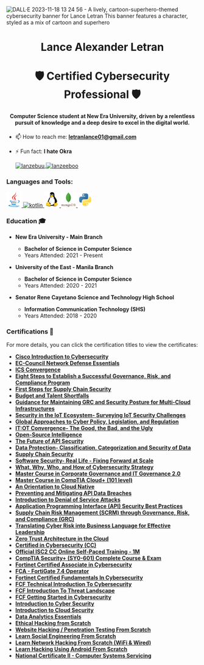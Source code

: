 
![DALL·E 2023-11-18 13 24 56 - A lively, cartoon-superhero-themed cybersecurity banner for _Lance Letran_  This banner features a character, styled as a mix of cartoon and superhero](https://github.com/LanceLetran/LanceLetran/assets/142746735/94c86bde-7b5a-4cb0-86e1-33b1b3fc374a)
<h1 align="center">Lance Alexander Letran </h1> 
<h1 align="center">🛡 Certified Cybersecurity Professional 🛡</h1>
<h4 align="center"> Computer Science student at New Era University, driven by a relentless pursuit of knowledge and a deep desire to excel in the digital world.</h4>



- 📫 How to reach me: **letranlance01@gmail.com**

- ⚡ Fun fact: **I hate Okra**

  <a href="https://fb.com/lanzebuu" target="blank">
    <img align="center" src="https://img.shields.io/badge/-Facebook-%234267B2.svg?style=for-the-badge&logo=facebook&logoColor=white" alt="lanzebuu" />
  </a>
  <a href="https://instagram.com/lanzeeboo" target="blank">
    <img align="center" src="https://img.shields.io/badge/-Instagram-%23E4405F.svg?style=for-the-badge&logo=instagram&logoColor=white" alt="lanzeeboo" />
  </a>
</p>

<h3 align="left">Languages and Tools:</h3>
<p align="left"> <a href="https://www.java.com" target="_blank" rel="noreferrer"> <img src="https://raw.githubusercontent.com/devicons/devicon/master/icons/java/java-original.svg" alt="java" width="40" height="40"/> </a> <a href="https://kotlinlang.org" target="_blank" rel="noreferrer"> <img src="https://www.vectorlogo.zone/logos/kotlinlang/kotlinlang-icon.svg" alt="kotlin" width="40" height="40"/> </a> <a href="https://www.linux.org/" target="_blank" rel="noreferrer"> <img src="https://raw.githubusercontent.com/devicons/devicon/master/icons/linux/linux-original.svg" alt="linux" width="40" height="40"/> </a> <a href="https://www.mongodb.com/" target="_blank" rel="noreferrer"> <img src="https://raw.githubusercontent.com/devicons/devicon/master/icons/mongodb/mongodb-original-wordmark.svg" alt="mongodb" width="40" height="40"/> </a> <a href="https://www.python.org" target="_blank" rel="noreferrer"> <img src="https://raw.githubusercontent.com/devicons/devicon/master/icons/python/python-original.svg" alt="python" width="40" height="40"/> </a> </p>


### Education 🎓

- **New Era University - Main Branch**
  - **Bachelor of Science in Computer Science**
  - Years Attended: 2021 - Present

- **University of the East - Manila Branch**
  - **Bachelor of Science in Computer Science**
  - Years Attended: 2020 - 2021

- **Senator Rene Cayetano Science and Technology High School**
  - **Information Communication Technology (SHS)**
  - Years Attended: 2018 - 2020


### Certifications 🏅
For more details, you can click the certification titles to view the certificates: 

- [**Cisco Introduction to Cybersecurity**](https://drive.google.com/file/d/15Mo_DRU6KvjhTs_sTHVI0aX0YSAND_mz/view?usp=sharing)
- [**EC-Council Network Defense Essentials**](https://drive.google.com/file/d/1lc-NBXd-fqLhryb8TAN7qU5dPfP-l9B_/view?usp=sharing)
- [**ICS Convergence**](https://drive.google.com/file/d/1r8aq5dcNxtoBXJSIr-EAU1qNo76QLQdk/view?usp=sharing)
- [**Eight Steps to Establish a Successful Governance, Risk, and Compliance Program**](https://drive.google.com/file/d/1V6aPMJJI9oQBBr3wdvwE1Q15cFLbyqvE/view?usp=sharing)
- [**First Steps for Supply Chain Security**](https://drive.google.com/file/d/11gkAROe5EZ8WlOypT4zBTuCz2942JVTE/view?usp=sharing)
- [**Budget and Talent Shortfalls**](https://drive.google.com/file/d/11gR0kCTEwuRmofuXu-1_qmh8Pp4VXi4a/view?usp=sharing)
- [**Guidance for Maintaining GRC and Security Posture for Multi-Cloud Infrastructures**](https://drive.google.com/file/d/1biHk6Y4DIFi9Wteak0e88J8ZIZrMSU53/view?usp=sharing)
- [**Security in the IoT Ecosystem- Surveying IoT Security Challenges**](https://drive.google.com/file/d/1XiPt2EYvFZJXpKhczVnmYH1Lb34m1Q0Q/view?usp=sharing)
- [**Global Approaches to Cyber Policy, Legislation, and Regulation**](https://drive.google.com/file/d/14Kb1VBpIgCsBg_WBtI9ksO4ThANywGQf/view?usp=sharing)
- [**IT:OT Convergence- The Good, the Bad, and the Ugly**](https://drive.google.com/file/d/1ej-GeJhSnMQnUUhdtLA2ZvaQRMt7p5rF/view?usp=sharing)
- [**Open-Source Intelligence**](https://drive.google.com/file/d/1BiGp0-b6T8aVbWcsAp6QnMeZs_kx8GR1/view?usp=sharing)
- [**The Future of API Security**](https://drive.google.com/file/d/1UsERIKCZzq2unOJwsaw8pGSldJX9LADY/view?usp=sharing)
- [**Data Protection- Classification, Categorization and Security of Data**](https://drive.google.com/file/d/1qT-NYcHqoOR8e4E4U8_rRb5n1ZvbXPnF/view?usp=sharing)
- [**Supply Chain Security**](https://drive.google.com/file/d/1A5li8shzfBESOhg0zPx2LOG9IL2UF-C4/view?usp=sharing)
- [**Software Security- Real Life - Fixing Forward at Scale**](https://drive.google.com/file/d/17BWqL4NL39Fn4TBToSWNZFJIoMoLrrII/view?usp=sharing)
- [**What, Why, Who, and How of Cybersecurity Strategy**](https://drive.google.com/file/d/1Vb17I4qC4pO3Pj1y-OSqTN5WGuknLVvW/view?usp=sharing)
- [**Master Course in Corporate Governance and IT Governance 2.0**](https://drive.google.com/file/d/1A6uQNuSK7errZI2VOW_OyUOyen6Q158W/view?usp=sharing)
- [**Master Course in CompTIA Cloud+ (101 level)**](https://drive.google.com/file/d/1SoxB-Bam8SFdTJy4sr1SPRleHfj_3lY3/view?usp=sharing)
- [**An Orientation to Cloud Native**](https://drive.google.com/file/d/1wdQmLWWCAbCb6U3iGRanrLerW82Ez-ko/view?usp=sharing)
- [**Preventing and Mitigating API Data Breaches**](https://drive.google.com/file/d/14WDdhPzktzoym8bvIo9yz0fa6hhteZys/view?usp=sharing)
- [**Introduction to Denial of Service Attacks**](https://drive.google.com/file/d/1I0OZ-aPIBgsrhIEGYzkJPh9yhCTtuhkH/view?usp=sharing)
- [**Application Programming Interface (API) Security Best Practices**](https://drive.google.com/file/d/18D4vpRurAvufzkys0yLXOjQDPvatE2SY/view?usp=sharing)
- [**Supply Chain Risk Management (SCRM) through Governance, Risk, and Compliance (GRC)**](https://drive.google.com/file/d/1qzheZZnFGRWn5EUpF7D9wLfRDUh9CCF2/view?usp=sharing)
- [**Translating Cyber Risk into Business Language for Effective Leadership**](https://drive.google.com/file/d/1qqCVIbUbacSvk3Uj8nRqVM6Pap6oGEws/view?usp=sharing)
- [**Zero Trust Architecture in the Cloud**](https://drive.google.com/file/d/1C_9ct1531i8ABimpk2OQfpwHcri9n_V5/view?usp=sharing)
- [**Certified in Cybersecurity (CC)**](https://drive.google.com/file/d/1Z-38R4JYdE5scOHjCIhYDw6uU75C0Ihy/view?usp=sharing)
- [**Official ISC2 CC Online Self-Paced Training - 1M**](https://drive.google.com/file/d/1_lrLCo1VBkeqP5QJiRn0dTCPj-4gPFlN/view?usp=sharing )
- [**CompTIA Security+ (SY0-601) Complete Course & Exam**](https://drive.google.com/file/d/1H5cdL-ht4Sk0u8ZyjtaX4bauRSBtXRNq/view?usp=sharing )
- [**Fortinet Certified Associate in Cybersecurity**](https://drive.google.com/file/d/1Qsl7yJYzzhIz2rzbL-eCTUILP--5MsEG/view?usp=sharing)
- [**FCA - FortiGate 7.4 Operator**](https://drive.google.com/file/d/1TQISrJE3tVw-hgALFwjAxHmzZ423oYeL/view?usp=sharing)
- [**Fortinet Certified Fundamentals In Cybersecurity**](https://drive.google.com/file/d/1io0_MkbD8-vyHZmVKWfQ3pKOG5XWIORz/view?usp=sharing)
- [**FCF Technical Introduction To Cybersecurity**](https://drive.google.com/file/d/1Q4qfr5D4dX_5Ren3Gl3-GCDaXO16KATb/view?usp=sharing) 
- [**FCF Introduction To Threat Landscape**](https://drive.google.com/file/d/1Zq9P-jTXqc43C2XFoA53ZC49FqGUEEkj/view?usp=sharing) 
- [**FCF Getting Started in Cybersecurity**](https://drive.google.com/file/d/1PkU2zJiDPKYzjV2o-8FxadyZB5OiFIuT/view?usp=sharing) 
- [**Introduction to Cyber Security**](https://drive.google.com/file/d/1KnXXSN0vQw-E6D0Tj-vIQ9_xFhmZgFdm/view?usp=sharing) 
- [**Introduction to Cloud Security**](https://drive.google.com/file/d/13HICT958y_29Ikds95li6xbNhg9HB82j/view?usp=sharing) 
- [**Data Analytics Essentials**](https://drive.google.com/file/d/1sVck82i84rTbG9QZw4rNLbNCKFLmou-o/view?usp=sharing)
- [**Ethical Hacking from Scratch**](https://drive.google.com/file/d/17aUqrIfHOMJth7BKxa4Oj3dgb8zfXhcF/view?usp=drive_link)
- [**Website Hacking / Penetration Testing From Scratch**](https://drive.google.com/file/d/1u0kfH4IifIZohic1Qxu2znNX6WHtUfYU/view?usp=drive_link)
- [**Learn Social Engineering From Scratch**](https://drive.google.com/file/d/1Z3UvhnT7G2Oa-CLQmf2BRn8I2Gs4qHJO/view?usp=drive_link)
- [**Learn Network Hacking From Scratch (WiFi & Wired)**](https://drive.google.com/file/d/1v87OdNLPizdwOSH_3Vptq4aYboiftMEG/view?usp=drive_link)
- [**Learn Hacking Using Android From Scratch**](https://drive.google.com/file/d/1fxifE-pztySuRnSMQ_Xecz6cuTzTDv6x/view?usp=drive_link)
- [**National Certificate II - Computer Systems Servicing**](https://drive.google.com/file/d/1IG3CTwxZewU-VLq99Zf9vvHJjhdS3KpW/view?usp=sharing)



</p>


<!-- Clear the float -->
<div style="clear: both;"></div>

<!-- Add any additional sections you want to include, such as Projects, Education, etc. -->
